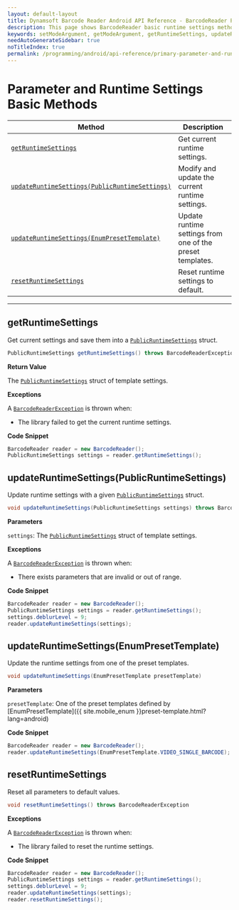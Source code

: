 ```yaml
---
layout: default-layout
title: Dynamsoft Barcode Reader Android API Reference - BarcodeReader Parameter and Runtime Settings Basic Methods
description: This page shows BarcodeReader basic runtime settings methods of Dynamsoft Barcode Reader for Android SDK.
keywords: setModeArgument, getModeArgument, getRuntimeSettings, updateRuntimeSettings, resetRuntimeSettings, parameter and runtime settings basic methods, BarcodeReader, api reference, android
needAutoGenerateSidebar: true
noTitleIndex: true
permalink: /programming/android/api-reference/primary-parameter-and-runtime-settings-basic.html
---
```



# Parameter and Runtime Settings Basic Methods

  | Method               | Description |
  |----------------------|-------------|
  | [`getRuntimeSettings`](#getruntimesettings) | Get current runtime settings. |
  | [`updateRuntimeSettings(PublicRuntimeSettings)`](#updateruntimesettingspublicruntimesettings) | Modify and update the current runtime settings. |
  | [`updateRuntimeSettings(EnumPresetTemplate)`](#updateruntimesettingsenumpresettemplate) | Update runtime settings from one of the preset templates. |
  | [`resetRuntimeSettings`](#resetruntimesettings) | Reset runtime settings to default. |

  ---

## getRuntimeSettings

Get current settings and save them into a [`PublicRuntimeSettings`](auxiliary-PublicRuntimeSettings.md) struct.

```java
PublicRuntimeSettings getRuntimeSettings() throws BarcodeReaderException
```

**Return Value**

The [`PublicRuntimeSettings`](auxiliary-PublicRuntimeSettings.md) struct of template settings.

**Exceptions**

A [`BarcodeReaderException`](auxiliary-BarcodeReaderException.md) is thrown when:

- The library failed to get the current runtime settings.

**Code Snippet**

```java
BarcodeReader reader = new BarcodeReader();
PublicRuntimeSettings settings = reader.getRuntimeSettings();
```

## updateRuntimeSettings(PublicRuntimeSettings)

Update runtime settings with a given [`PublicRuntimeSettings`](auxiliary-PublicRuntimeSettings.md) struct.

```java
void updateRuntimeSettings(PublicRuntimeSettings settings) throws BarcodeReaderException
```

**Parameters**

`settings`: The [`PublicRuntimeSettings`](auxiliary-PublicRuntimeSettings.md) struct of template settings.

**Exceptions**

A [`BarcodeReaderException`](auxiliary-BarcodeReaderException.md) is thrown when:

- There exists parameters that are invalid or out of range.

**Code Snippet**

```java
BarcodeReader reader = new BarcodeReader();
PublicRuntimeSettings settings = reader.getRuntimeSettings();
settings.deblurLevel = 9;
reader.updateRuntimeSettings(settings);
```

## updateRuntimeSettings(EnumPresetTemplate)

Update the runtime settings from one of the preset templates.

```java
void updateRuntimeSettings(EnumPresetTemplate presetTemplate)
```

**Parameters**

`presetTemplate`: One of the preset templates defined by [EnumPresetTemplate]({{ site.mobile_enum }}preset-template.html?lang=android)

**Code Snippet**

```java
BarcodeReader reader = new BarcodeReader();
reader.updateRuntimeSettings(EnumPresetTemplate.VIDEO_SINGLE_BARCODE);
```

## resetRuntimeSettings

Reset all parameters to default values.

```java
void resetRuntimeSettings() throws BarcodeReaderException
```

**Exceptions**

A [`BarcodeReaderException`](auxiliary-BarcodeReaderException.md) is thrown when:

- The library failed to reset the runtime settings.

**Code Snippet**

```java
BarcodeReader reader = new BarcodeReader();
PublicRuntimeSettings settings = reader.getRuntimeSettings();
settings.deblurLevel = 9;
reader.updateRuntimeSettings(settings);
reader.resetRuntimeSettings();
```
